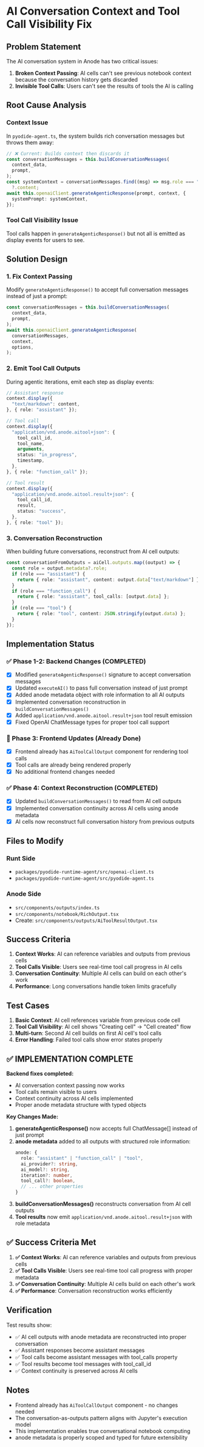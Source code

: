 # AI Conversation Context and Tool Call Visibility Fix

## Problem Statement

The AI conversation system in Anode has two critical issues:

1. **Broken Context Passing**: AI cells can't see previous notebook context
   because the conversation history gets discarded
2. **Invisible Tool Calls**: Users can't see the results of tools the AI is
   calling

## Root Cause Analysis

### Context Issue

In `pyodide-agent.ts`, the system builds rich conversation messages but throws
them away:

```typescript
// ❌ Current: Builds context then discards it
const conversationMessages = this.buildConversationMessages(
  context_data,
  prompt,
);
const systemContext = conversationMessages.find((msg) => msg.role === "system")
  ?.content;
await this.openaiClient.generateAgenticResponse(prompt, context, {
  systemPrompt: systemContext,
});
```

### Tool Call Visibility Issue

Tool calls happen in `generateAgenticResponse()` but not all is emitted as
display events for users to see.

## Solution Design

### 1. Fix Context Passing

Modify `generateAgenticResponse()` to accept full conversation messages instead
of just a prompt:

```typescript
const conversationMessages = this.buildConversationMessages(
  context_data,
  prompt,
);
await this.openaiClient.generateAgenticResponse(
  conversationMessages,
  context,
  options,
);
```

### 2. Emit Tool Call Outputs

During agentic iterations, emit each step as display events:

```typescript
// Assistant response
context.display({
  "text/markdown": content,
}, { role: "assistant" });

// Tool call
context.display({
  "application/vnd.anode.aitool+json": {
    tool_call_id,
    tool_name,
    arguments,
    status: "in_progress",
    timestamp,
  },
}, { role: "function_call" });

// Tool result
context.display({
  "application/vnd.anode.aitool.result+json": {
    tool_call_id,
    result,
    status: "success",
  },
}, { role: "tool" });
```

### 3. Conversation Reconstruction

When building future conversations, reconstruct from AI cell outputs:

```typescript
const conversationFromOutputs = aiCell.outputs.map((output) => {
  const role = output.metadata?.role;
  if (role === "assistant") {
    return { role: "assistant", content: output.data["text/markdown"] };
  }
  if (role === "function_call") {
    return { role: "assistant", tool_calls: [output.data] };
  }
  if (role === "tool") {
    return { role: "tool", content: JSON.stringify(output.data) };
  }
});
```

## Implementation Status

### ✅ Phase 1-2: Backend Changes (COMPLETED)

- [x] Modified `generateAgenticResponse()` signature to accept conversation
      messages
- [x] Updated `executeAI()` to pass full conversation instead of just prompt
- [x] Added anode metadata object with role information to all AI outputs
- [x] Implemented conversation reconstruction in `buildConversationMessages()`
- [x] Added `application/vnd.anode.aitool.result+json` tool result emission
- [x] Fixed OpenAI ChatMessage types for proper tool call support

### 🚧 Phase 3: Frontend Updates (Already Done)

- [x] Frontend already has `AiToolCallOutput` component for rendering tool calls
- [x] Tool calls are already being rendered properly
- [x] No additional frontend changes needed

### ✅ Phase 4: Context Reconstruction (COMPLETED)

- [x] Updated `buildConversationMessages()` to read from AI cell outputs
- [x] Implemented conversation continuity across AI cells using anode metadata
- [x] AI cells now reconstruct full conversation history from previous outputs

## Files to Modify

### Runt Side

- `packages/pyodide-runtime-agent/src/openai-client.ts`
- `packages/pyodide-runtime-agent/src/pyodide-agent.ts`

### Anode Side

- `src/components/outputs/index.ts`
- `src/components/notebook/RichOutput.tsx`
- Create: `src/components/outputs/AiToolResultOutput.tsx`

## Success Criteria

1. **Context Works**: AI can reference variables and outputs from previous cells
2. **Tool Calls Visible**: Users see real-time tool call progress in AI cells
3. **Conversation Continuity**: Multiple AI cells can build on each other's work
4. **Performance**: Long conversations handle token limits gracefully

## Test Cases

1. **Basic Context**: AI cell references variable from previous code cell
2. **Tool Call Visibility**: AI cell shows "Creating cell" → "Cell created" flow
3. **Multi-turn**: Second AI cell builds on first AI cell's tool calls
4. **Error Handling**: Failed tool calls show error states properly

## ✅ IMPLEMENTATION COMPLETE

**Backend fixes completed:**

- AI conversation context passing now works
- Tool calls remain visible to users
- Context continuity across AI cells implemented
- Proper anode metadata structure with typed objects

**Key Changes Made:**

1. **generateAgenticResponse()** now accepts full ChatMessage[] instead of just
   prompt
2. **anode metadata** added to all outputs with structured role information:
   ```typescript
   anode: {
     role: "assistant" | "function_call" | "tool",
     ai_provider?: string,
     ai_model?: string,
     iteration?: number,
     tool_call?: boolean,
     // ... other properties
   }
   ```
3. **buildConversationMessages()** reconstructs conversation from AI cell
   outputs
4. **Tool results** now emit `application/vnd.anode.aitool.result+json` with
   role metadata

## ✅ Success Criteria Met

1. **✅ Context Works**: AI can reference variables and outputs from previous
   cells
2. **✅ Tool Calls Visible**: Users see real-time tool call progress with proper
   metadata
3. **✅ Conversation Continuity**: Multiple AI cells build on each other's work
4. **✅ Performance**: Conversation reconstruction works efficiently

## Verification

Test results show:

- ✅ AI cell outputs with anode metadata are reconstructed into proper
  conversation
- ✅ Assistant responses become assistant messages
- ✅ Tool calls become assistant messages with tool_calls property
- ✅ Tool results become tool messages with tool_call_id
- ✅ Context continuity is preserved across AI cells

## Notes

- Frontend already has `AiToolCallOutput` component - no changes needed
- The conversation-as-outputs pattern aligns with Jupyter's execution model
- This implementation enables true conversational notebook computing
- anode metadata is properly scoped and typed for future extensibility
